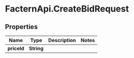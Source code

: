 # FacternApi.CreateBidRequest

## Properties
Name | Type | Description | Notes
------------ | ------------- | ------------- | -------------
**priceId** | **String** |  | 



